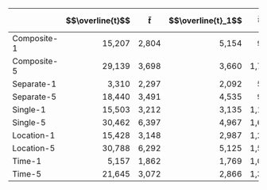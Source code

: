 |  | $$\overline{t}$$ | $$\tilde{t}$$ | $$\overline{t}_1$$ | $$\tilde{t}_1$$ | $$\overline{req}$$ | $$\sum ans$$ | $$\overline{cor}$$ | $$\sum to$$ |
| --- | ---: | ---: | ---: | ---: | ---: | ---: | ---: | ---: |
| Composite-1 | 15,207 | 2,804 | 5,154 | 921 | 2,653 | 39.13 | 99.14% | 0 |
| Composite-5 | 29,139 | 3,698 | 3,660 | 1,745 | 556 | 48.25 | 154.24% | 1 |
| Separate-1 | 3,310 | 2,297 | 2,092 | 594 | 2,681 | 39.13 | 99.14% | 0 |
| Separate-5 | 18,440 | 3,491 | 4,535 | 905 | 6,597 | 48.25 | 154.24% | 1 |
| Single-1 | 15,503 | 3,212 | 3,135 | 1,111 | 1,995 | 39.13 | 99.14% | 0 |
| Single-5 | 30,462 | 6,397 | 4,967 | 1,660 | 479 | 48.25 | 154.24% | 1 |
| Location-1 | 15,428 | 3,148 | 2,987 | 1,218 | 575 | 39.13 | 99.14% | 0 |
| Location-5 | 30,788 | 6,292 | 5,125 | 1,520 | 542 | 48.25 | 154.24% | 1 |
| Time-1 | 5,157 | 1,862 | 1,769 | 1,050 | 4,412 | 39.13 | 99.14% | 0 |
| Time-5 | 21,645 | 3,072 | 2,866 | 1,307 | 4,339 | 48.25 | 154.24% | 1 |

